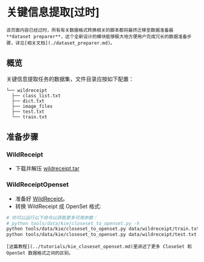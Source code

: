 # 关键信息提取\[过时\]

```{warning}
该页面内容已经过时，所有有关数据格式转换相关的脚本都将最终迁移至数据准备器 **dataset preparer**，这个全新设计的模块能够极大地方便用户完成冗长的数据准备步骤，详见[相关文档](./dataset_preparer.md)。
```

## 概览

关键信息提取任务的数据集，文件目录应按如下配置：

```text
└── wildreceipt
  ├── class_list.txt
  ├── dict.txt
  ├── image_files
  ├── test.txt
  └── train.txt
```

## 准备步骤

### WildReceipt

- 下载并解压 [wildreceipt.tar](https://download.openmmlab.com/mmocr/data/wildreceipt.tar)

### WildReceiptOpenset

- 准备好 [WildReceipt](#WildReceipt)。
- 转换 WildReceipt 成 OpenSet 格式:

```bash
# 你可以运行以下命令以获取更多可用参数：
# python tools/data/kie/closeset_to_openset.py -h
python tools/data/kie/closeset_to_openset.py data/wildreceipt/train.txt data/wildreceipt/openset_train.txt
python tools/data/kie/closeset_to_openset.py data/wildreceipt/test.txt data/wildreceipt/openset_test.txt
```

```{note}
[这篇教程](../tutorials/kie_closeset_openset.md)里讲述了更多 CloseSet 和 OpenSet 数据格式之间的区别。
```
